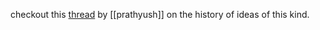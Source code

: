 checkout this [thread](https://twitter.com/prathyvsh/status/1550563879788236800?s=20) by [[prathyush]] on the history of ideas of this kind. 